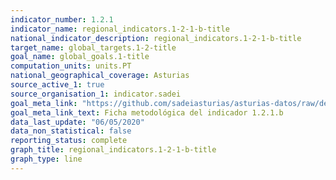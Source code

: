 ```yaml
---
indicator_number: 1.2.1
indicator_name: regional_indicators.1-2-1-b-title
national_indicator_description: regional_indicators.1-2-1-b-title
target_name: global_targets.1-2-title
goal_name: global_goals.1-title
computation_units: units.PT
national_geographical_coverage: Asturias
source_active_1: true
source_organisation_1: indicator.sadei
goal_meta_link: "https://github.com/sadeiasturias/asturias-datos/raw/develop/descargas/metodologia/1.2.1.b.pdf"
goal_meta_link_text: Ficha metodológica del indicador 1.2.1.b
data_last_update: "06/05/2020"
data_non_statistical: false
reporting_status: complete
graph_title: regional_indicators.1-2-1-b-title
graph_type: line
---
```

